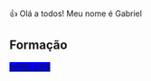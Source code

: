👍 Olá a todos! Meu nome é Gabriel

<h2>Formação</h2>
  <a style="background: blue;" href="https://www.dio.me/certificate/T8ZBUW9L/share"> HTML </a>
   <a style="background: blue;" href="https://www.dio.me/certificate/MIEC668Z/share"> CSS </a>
